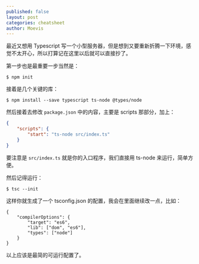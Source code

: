 ```yaml
---
published: false
layout: post
categories: cheatsheet
author: Moevis
---
```

最近又想用 Typescript 写一个小型服务器，但是想到又要重新折腾一下环境，感觉不太开心，所以打算记在这里以后就可以直接抄了。

第一步也是最重要一步当然是：

```shell
$ npm init
```

接着是几个关键的库：

```shell
$ npm install --save typescript ts-node @types/node
```

然后接着去修改 `package.json` 中的内容，主要是 scripts 那部分，加上：

```json
{
	"scripts": {
    	"start": "ts-node src/index.ts"
    }
}
```

要注意是 `src/index.ts` 就是你的入口程序，我们直接用 ts-node 来运行，简单方便。

然后记得运行：

```shell
$ tsc --init
```

这样你就生成了一个 tsconfig.json 的配置，我会在里面继续改一点，比如：

```shell
{
	"compilerOptions": {
    	"target": "es6",
        "lib": ["dom", "es6"],
        "types": ["node"]
    }
}
```

以上应该是最简的可运行配置了。